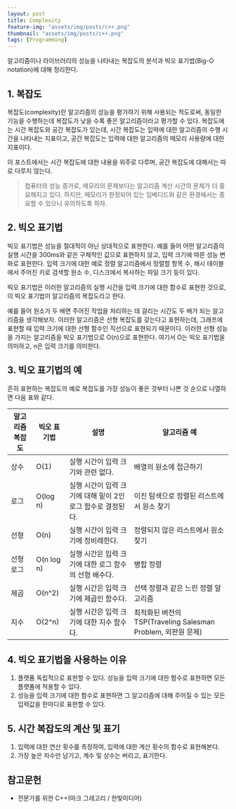 ```yaml
---
layout: post
title: Complexity
feature-img: "assets/img/posts/c++.png"
thumbnail: "assets/img/posts/c++.png"
tags: [Programming]
---
```


알고리즘이나 라이브러리의 성능을 나타내는 복잡도의 분석과 빅오 표기법(Big-O notation)에 대해 정리한다.

## 1. 복잡도

복잡도(complexity)란 알고리즘의 성능을 평가하기 위해 사용되는 척도로써, 동일한 기능을 수행하는데 복잡도가 낮을 수록 좋은 알고리즘이라고 평가할 수 있다. 복잡도에는 시간 복잡도와 공간 복잡도가 있는데, 시간 복잡도는 입력에 대한 알고리즘의 수행 시간을 나타내는 지표이고, 공간 복잡도는 입력에 대한 알고리즘의 메모리 사용량에 대한 지표이다.

이 포스트에서는 시간 복잡도에 대한 내용을 위주로 다루며, 공간 복잡도에 대해서는 따로 다루지 않는다.

> 컴퓨터의 성능 증가로, 메모리의 문제보다는 알고리즘 계산 시간의 문제가 더 중요해지고 있다. 하지만, 메모리가 한정되어 있는 임베디드와 같은 환경에서는 중요할 수 있으니 유의하도록 하자.

## 2. 빅오 표기법

빅오 표기법은 성능을 절대적이 아닌 상대적으로 표현한다. 예를 들어 어떤 알고리즘의 실행 시간을 300ms와 같은 구체적인 값으로 표현하지 않고, 입력 크기에 따른 성능 변화로 표현한다. 입력 크기에 대한 예로 정렬 알고리즘에서 정렬할 항목 수, 해시 테이블에서 주어진 키로 검색할 원소 수, 디스크에서 복사하는 파일 크기 등이 있다.

빅오 표기법은 이러한 알고리즘의 실행 시간을 입력 크기에 대한 함수로 표현한 것으로, 이 빅오 표기법이 알고리즘의 복잡도라고 한다.

예를 들어 원소가 두 배면 주어진 작업을 처리하는 데 걸리는 시간도 두 배가 되는 알고리즘을 생각해보자. 이러한 알고리즘은 선형 복잡도를 갖는다고 표현하는데, 그래프에 표현할 때 입력 크기에 대한 선형 함수인 직선으로 표현되기 때문이다. 이러한 선형 성능을 가지는 알고리즘을 빅오 표기법으로 O(n)으로 표현한다. 여기서 O는 빅오 표기법을 의미하고, n은 입력 크기를 의미한다.

## 3. 빅오 표기법의 예

흔히 표현하는 복잡도의 예로 복잡도를 가장 성능이 좋은 것부터 나쁜 것 순으로 나열하면 다음 표와 같다.

알고리즘 복잡도|빅오 표기법|설명|알고리즘 예
-|-|-|-|
상수|O(1)|실행 시간이 입력 크기와 관련 없다.|배열의 원소에 접근하기
로그|O(log n)|실행 시간이 입력 크기에 대해 밑이 2인 로그 함수로 결정된다.|이진 탐색으로 정렬된 리스트에서 원소 찾기
선형|O(n)|실행 시간이 입력 크기에 정비례한다.|정렬되지 않은 리스트에서 원소 찾기
선형 로그|O(n log n)|실행 시간은 입력 크기에 대한 로그 함수의 선형 배수다.|병합 정렬
제곱|O(n^2)|실행 시간은 입력 크기에 제곱인 함수다.|선택 정렬과 같은 느린 정렬 알고리즘
지수|O(2^n)|실행 시간은 입력 크기에 대한 지수 함수다.|최적화된 버전의 TSP(Traveling Salesman Problem, 외판원 문제)

## 4. 빅오 표기법을 사용하는 이유

1. 플랫폼 독립적으로 표현할 수 있다. 성능을 입력 크기에 대한 함수로 표현하면 모든 플랫폼에 적용할 수 있다.
2. 성능을 입력 크기에 대한 함수로 표현하면 그 알고리즘에 대해 주어질 수 있는 모든 입력값을 한마디로 표현할 수 있다.

## 5. 시간 복잡도의 계산 및 표기

1. 입력에 대한 연산 횟수를 측정하여, 입력에 대한 계산 횟수의 함수로 표현해본다.
2. 가장 높은 차수만 남기고, 계수 및 상수는 버리고, 표기한다.

## 참고문헌

* 전문가를 위한 C++(마크 그레고리 / 한빛미디어)